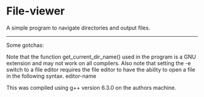 # File-viewer
A simple program to navigate directories and output files.
<hr>
Some gotchas:

Note that the function get_current_dir_name() used in the program is a GNU extension and may not work on all compilers.
Also note that setting the -e switch to a file editor requires the file editor to have the ability to open a file in the following syntax. editor-name <file>

This was compiled using g++ version 6.3.0 on the authors machine.
